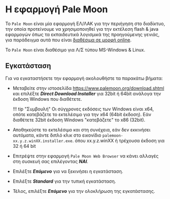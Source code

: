 # Η εφαρμογή Pale Moon

Το ```Pale Moon``` είναι μία εφαρμογή ΕΛ/ΛΑΚ για την περιήγηση στο διαδίκτυο, την οποία προτείνουμε να χρησιμοποιηθεί για την εκτέλεση flash & java εφαρμογών όπως τα εκπαιδευτικά λογισμικά της προηγούμενης γενιάς, για παράδειγμα αυτά που είναι [διαθέσιμα σε μορφή online](https://ts.sch.gr/software). 

Το ```Pale Moon``` είναι διαθέσιμο για Λ/Σ τύπου MS-Windows & Linux.

## Εγκατάσταση

Για να εγκαταστήσετε την εφαρμογή ακολουθήστε τα παρακάτω βήματα:

- Μεταβείτε στην ιστοσελίδα https://www.palemoon.org/download.shtml και επιλέξτε ***Direct Download Installer*** για 32bit ή 64bit ανάλογα την έκδοση Windows που διαθέτετε.

   !!! tip "Συμβουλή"
        Οι σύγχρονες εκδόσεις των Windows είναι x64, οπότε κατεβάζετε το εκτελέσιμο για την x64 (64bit έκδοση). Εάν διαθέτετε 32bit έκδοση Windows "κατεβάζετε" το x86 (32bit).

- Αποθηκεύστε το εκτελέσιμο και στη συνέχεια, εάν δεν εκκινήσει αυτόματα, κάντε διπλό κλικ στο εικονίδιο ```palemoon-xx.y.z.winXX.installer.exe```. όπου xx.y.z.winXX ή τρέχουσα έκδοση για 32 ή 64 bit
- Επιτρέψτε στην εφαρμογή ```Pale Moon Web Browser``` να κάνει αλλαγές στη συσκευή σας επιλέγοντας ***ΝΑΙ***.
- Επιλέξτε ***Επόμενο*** για να ξεκινήσει η εγκατάσταση.
- Επιλέξτε ***Standard*** για την τυπική εγκατάσταση.
- Τέλος, επιλέξτε ***Επόμενο*** για την ολοκλήρωση της εγκατάστασης.
